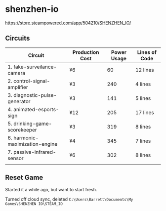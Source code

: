 # shenzhen-io

https://store.steampowered.com/app/504210/SHENZHEN_IO/

## Circuits

| Circuit                         | Production Cost | Power Usage | Lines of Code |
| ------------------------------- | --------------- | ----------- | ------------- |
| 1. fake-surveilance-camera      | ¥6              | 60          | 12 lines      |
| 2. control-signal-amplifier     | ¥3              | 240         | 4 lines       |
| 3. diagnostic-pulse-generator   | ¥3              | 141         | 5 lines       |
| 4. animated-esports-sign        | ¥12             | 205         | 17 lines      |
| 5. drinking-game-scorekeeper    | ¥3              | 319         | 8 lines       |
| 6. harmonic-maximization-engine | ¥4              | 345         | 7 lines       |
| 7. passive-infrared-sensor      | ¥6              | 302         | 8 lines       |
|                                 |                 |             |               |

## Reset Game

Started it a while ago, but want to start fresh.

Turned off cloud sync, deleted `C:\Users\Barrett\Documents\My Games\SHENZHEN IO\STEAM_ID`
